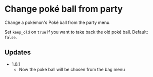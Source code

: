 # Change poké ball from party
Change a pokémon's Poké ball from the party menu.

Set `keep_old` on `true` if you want to take back the old poké ball. Default: `false`.

## Updates
- 1.0.1
  - Now the poké ball will be chosen from the bag menu
